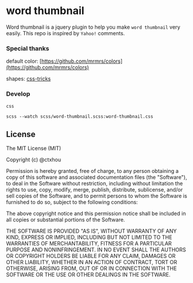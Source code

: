 # word thumbnail

Word thumbnail is a jquery plugin to help you make `word thumbnail` very easily. This repo is inspired by `Yahoo!` comments.


### Special thanks

default color: [https://github.com/mrmrs/colors](https://github.com/mrmrs/colors)

shapes: [css-tricks](http://css-tricks.com/examples/ShapesOfCSS/)


### Develop

`css`

    scss --watch scss/word-thumbnail.scss:word-thumbnail.css
## License

The MIT License (MIT)

Copyright (c) @ctxhou

Permission is hereby granted, free of charge, to any person obtaining a copy of
this software and associated documentation files (the "Software"), to deal in
the Software without restriction, including without limitation the rights to
use, copy, modify, merge, publish, distribute, sublicense, and/or sell copies of
the Software, and to permit persons to whom the Software is furnished to do so,
subject to the following conditions:

The above copyright notice and this permission notice shall be included in all
copies or substantial portions of the Software.

THE SOFTWARE IS PROVIDED "AS IS", WITHOUT WARRANTY OF ANY KIND, EXPRESS OR
IMPLIED, INCLUDING BUT NOT LIMITED TO THE WARRANTIES OF MERCHANTABILITY, FITNESS
FOR A PARTICULAR PURPOSE AND NONINFRINGEMENT. IN NO EVENT SHALL THE AUTHORS OR
COPYRIGHT HOLDERS BE LIABLE FOR ANY CLAIM, DAMAGES OR OTHER LIABILITY, WHETHER
IN AN ACTION OF CONTRACT, TORT OR OTHERWISE, ARISING FROM, OUT OF OR IN
CONNECTION WITH THE SOFTWARE OR THE USE OR OTHER DEALINGS IN THE SOFTWARE.

